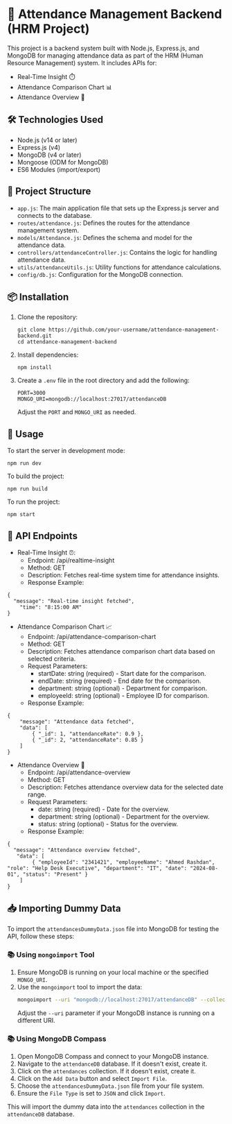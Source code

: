 # 🚀 Attendance Management Backend (HRM Project)

This project is a backend system built with Node.js, Express.js, and MongoDB for managing attendance data as part of the HRM (Human Resource Management) system. It includes APIs for:

- Real-Time Insight ⏱️
- Attendance Comparison Chart 📊
- Attendance Overview 👥

## 🛠️ Technologies Used

- Node.js (v14 or later)
- Express.js (v4)
- MongoDB (v4 or later)
- Mongoose (ODM for MongoDB)
- ES6 Modules (import/export)

## 📁 Project Structure

- `app.js`: The main application file that sets up the Express.js server and connects to the database.
- `routes/attendance.js`: Defines the routes for the attendance management system.
- `models/Attendance.js`: Defines the schema and model for the attendance data.
- `controllers/attendanceController.js`: Contains the logic for handling attendance data.
- `utils/attendanceUtils.js`: Utility functions for attendance calculations.
- `config/db.js`: Configuration for the MongoDB connection.

## 📦 Installation

1. Clone the repository:
   ```
   git clone https://github.com/your-username/attendance-management-backend.git
   cd attendance-management-backend
   ```
2. Install dependencies:
   ```
   npm install
   ```
3. Create a `.env` file in the root directory and add the following:
   ```
   PORT=3000
   MONGO_URI=mongodb://localhost:27017/attendanceDB
   ```
   Adjust the `PORT` and `MONGO_URI` as needed.

## 🚀 Usage

To start the server in development mode:
```
npm run dev
``` 

To build the project:
```
npm run build
```

To run the project:
```
npm start
```

## 📝 API Endpoints
- Real-Time Insight ⏰:
    - Endpoint: /api/realtime-insight
    - Method: GET
    - Description: Fetches real-time system time for attendance insights.
    - Response Example:
```
{
  "message": "Real-time insight fetched",
    "time": "8:15:00 AM"
}
```

- Attendance Comparison Chart 📈
    - Endpoint: /api/attendance-comparison-chart
    - Method: GET
    - Description: Fetches attendance comparison chart data based on selected criteria.
    - Request Parameters:
        - startDate: string (required) - Start date for the comparison.
        - endDate: string (required) - End date for the comparison.
        - department: string (optional) - Department for comparison.
        - employeeId: string (optional) - Employee ID for comparison.
    - Response Example:
```
{
    "message": "Attendance data fetched",
    "data": [
        { "_id": 1, "attendanceRate": 0.9 },
        { "_id": 2, "attendanceRate": 0.85 }
    ]
}
```

- Attendance Overview 👥
    - Endpoint: /api/attendance-overview
    - Method: GET
    - Description: Fetches attendance overview data for the selected date range.
    - Request Parameters:
        - date: string (required) - Date for the overview.
        - department: string (optional) - Department for the overview.
        - status: string (optional) - Status for the overview.
    - Response Example:
```
{
  "message": "Attendance overview fetched",
   "data": [
        { "employeeId": "2341421", "employeeName": "Ahmed Rashdan", "role": "Help Desk Executive", "department": "IT", "date": "2024-08-01", "status": "Present" }
    ]
}
```
## 📥 Importing Dummy Data

To import the `attendancesDummyData.json` file into MongoDB for testing the API, follow these steps:

### 📚 Using `mongoimport` Tool

1. Ensure MongoDB is running on your local machine or the specified `MONGO_URI`.
2. Use the `mongoimport` tool to import the data:
   ```bash
   mongoimport --uri "mongodb://localhost:27017/attendanceDB" --collection attendances --file data/attendancesDummyData.json --jsonArray
   ```
   Adjust the `--uri` parameter if your MongoDB instance is running on a different URI.

### 📚 Using MongoDB Compass

1. Open MongoDB Compass and connect to your MongoDB instance.
2. Navigate to the `attendanceDB` database. If it doesn't exist, create it.
3. Click on the `attendances` collection. If it doesn't exist, create it.
4. Click on the `Add Data` button and select `Import File`.
5. Choose the `attendancesDummyData.json` file from your file system.
6. Ensure the `File Type` is set to `JSON` and click `Import`.

This will import the dummy data into the `attendances` collection in the `attendanceDB` database.
